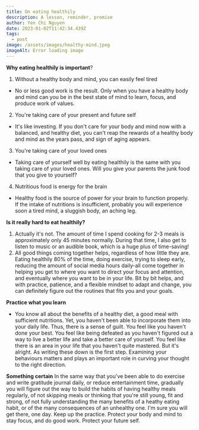```yaml
---
title: On eating healthily
description: A lesson, reminder, promise
author: Yen Chi Nguyen
date: 2023-01-02T11:42:34.439Z
tags:
  - post
image: /assets/images/healthy-mind.jpeg
imageAlt: Error loading image
---
```

**W﻿hy eating healthily is important**?

1. Without a healthy body and mind, you can easily feel tired

* No or less good work is the result. Only when you have a healthy body and mind can you be in the best state of mind to learn, focus, and produce work of values.

2. You're taking care of your present and future self

* It's like investing. If you don't care for your body and mind now with a balanced, and healthy diet, you can't reap the rewards of a healthy body and mind as the years pass, and sign of aging appears. 

3. You're taking care of your loved ones

* Taking care of yourself well by eating healthily is the same with you taking care of your loved ones. Will you give your parents the junk food that you give to yourself? 

4. Nutritious food is energy for the brain

* Healthy food is the source of power for your brain to function properly. If the intake of nutritions is insufficient, probably you will experience soon a tired mind, a sluggish body, an aching leg. 

**Is it really hard to eat healthily?**

1. Actually it's not. The amount of time I spend cooking for 2-3 meals is approximately only 45 minutes normally. During that time, I also get to listen to music or an audible book, which is a huge plus of time-saving!
2. All good things coming together helps, regardless of how little they are. Eating healthily 80% of the time, doing exercise, trying to sleep early, reducing the amount of social media hours daily-all come together in helping you get to where you want to direct your focus and attention, and eventually where you want to be in your life. Bit by bit helps, and with practice, patience, and a flexible mindset to adapt and change, you can definitely figure out the routines that fits you and your goals. 

**Practice what you learn**

* You know all about the benefits of a healthy diet, a good meal with sufficient nutritions. Yet, you haven't been able to incorporate them into your daily life. Thus, there is a sense of guilt. You feel like you haven't done your best. You feel like being defeated as you haven't figured out a way to live a better life and take a better care of yourself. You feel like there is an area in your life that you haven't quite mastered. But it's alright. As writing these down is the first step. Examining your behaviours matters and plays an important role in curving your thought to the right direction.

**Something certain**
In the same way that you've been able to do exercise and write gratitude journal daily, or reduce entertainment time, gradually you will figure out the way to build the habits of having healthy meals regularly, of not skipping meals or thinking that you're still young, fit and strong, of not fully understanding the many benefits of a heathy eating habit, or of the many consequences of an unhealthy one. I'm sure you will get there, one day. Keep up the practice. Protect your body and mind to stay focus, and do good work. Protect your future self.